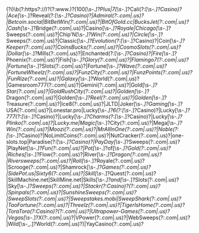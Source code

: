 (?i)\b(?:https?:\/\/)?(?:www\.)?(100[\s\-_\.]?Plus|7[\s\-_\.]?Cali(?:[\s\-_\.]?Casino)?|Ace[\s\-_\.]?Reveal(?:[\s\-_\.]?Casino)?|Admiral(?:\.com|\.us)?|Betcoin\.social|BitBetWin(?:\.com|\.us)?|BitOfGold\.cc|BucksJet(?:\.com|\.us)?|Cash[\s\-_\.]?Bridge(?:\.com|\.us)?|Casino[\s\-_\.]?Royale|Chicago[\s\-_\.]?Sweeps(?:\.com|\.us)?|Chip'N[\s\-_\.]?Win(?:\.com|\.us)?|Circle[\s\-_\.]?Sweeps(?:\.com|\.us)?|Classic[\s\-_\.]?Evolution(?:[\s\-_\.]?Casino)?|Coin[\s\-_\.]?Keeper(?:\.com|\.us)?|CoinsBucks(?:\.com|\.us)?|CosmoSlots(?:\.com|\.us)?|Dollar[\s\-_\.]?Mills(?:\.com|\.us)?|Enchanted(?:[\s\-_\.]?Casino)?|Fire[\s\-_\.]?Phoenix(?:\.com|\.us)?|Fish[\s\-_\.]?Glory(?:\.com|\.us)?|Flamingo7(?:\.com|\.us)?|Fortune[\s\-_\.]?Slots(?:\.com|\.us)?|Fortune[\s\-_\.]?Wave(?:\.com|\.us)?|FortuneWheelz(?:\.com|\.us)?|FunzCity(?:\.com|\.us)?|FunzPoints(?:\.com|\.us)?|FunRize(?:\.com|\.us)?|Galaxy[\s\-_\.]?World(?:\.com|\.us)?|Gamesroom777(?:\.com|\.us)?|Gemini(?:\.com|\.us)?|Gold[\s\-_\.]?Star(?:\.com|\.us)?|GoldRushCity(?:\.com|\.us)?|Golden[\s\-_\.]?Dragon(?:\.com|\.us)?|Golden[\s\-_\.]?Reel(?:\.com|\.us)?|Golden[\s\-_\.]?Treasure(?:\.com|\.us)?|Ice8(?:\.com|\.us)?|JLTD|Joker[\s\-_\.]?Gaming[\s\-_\.]?USA(?:\.com|\.us)?|Lonestar\.pro|Lucky[\s\-_\.]?6(?:[\s\-_\.]?Casino)?|Lucky[\s\-_\.]?777(?:[\s\-_\.]?Casino)?|Lucky[\s\-_\.]?Charms(?:[\s\-_\.]?Casino)?|Lucky[\s\-_\.]?Plinko(?:\.com|\.us)?|Lucky\.me|Magic[\s\-_\.]?City(?:\.com|\.us)?|Mega[\s\-_\.]?Win(?:\.com|\.us)?|Moozi(?:\.com|\.us)?|MrAllInOne(?:\.com|\.us)?|Noble(?:[\s\-_\.]?Casino)?|NoLimitCoins(?:\.com|\.us)?|NutCracker(?:\.com|\.us)?|one-slots\.top|Paradise(?:[\s\-_\.]?Casino)?|PayDay[\s\-_\.]?Sweeps(?:\.com|\.us)?|PlayNet[\s\-_\.]?Fun(?:\.com|\.us)?|Pot[\s\-_\.]?of[\s\-_\.]?Gold(?:\.com|\.us)?|Riches[\s\-_\.]?Flow(?:\.com|\.us)?|River[\s\-_\.]?Dragon(?:\.com|\.us)?|Riversweeps(?:\.com|\.us)?|Roll[\s\-_\.]?Royale(?:\.com|\.us)?|Scrooge(?:\.com|\.us)?|Shamrock[\s\-_\.]?Games(?:\.com|\.us)?|SidePot\.us|Sixty6(?:\.com|\.us)?|Skill[\s\-_\.]?Quest(?:\.com|\.us)?|SkillMachine\.net|SkillMine\.net|Skills[\s\-_\.]?and[\s\-_\.]?Slots(?:\.com|\.us)?|Sky[\s\-_\.]?Sweeps(?:\.com|\.us)?|Stackr(?:Casino)?(?:\.com|\.us)?|Spinpals(?:\.com|\.us)?|SunshineSweeps(?:\.com|\.us)?|SweepSlots(?:\.com|\.us)?|Sweepstakes\.mobi|SweepShark(?:\.com|\.us)?|TaoFortune(?:\.com|\.us)?|Threelz(?:\.com|\.us)?|TigerIsHome(?:\.com|\.us)?|ToraTora(?:Casino)?(?:\.com|\.us)?|Ultrapower-Games(?:\.com|\.us)?|Vegas[\s\-_\.]?X(?:\.com|\.us)?|VPower(?:\.com|\.us)?|WebSweeps(?:\.com|\.us)?|Wild[\s\-_\.]?World(?:\.com|\.us)?)|YayCasino(?:\.com|\.us)?